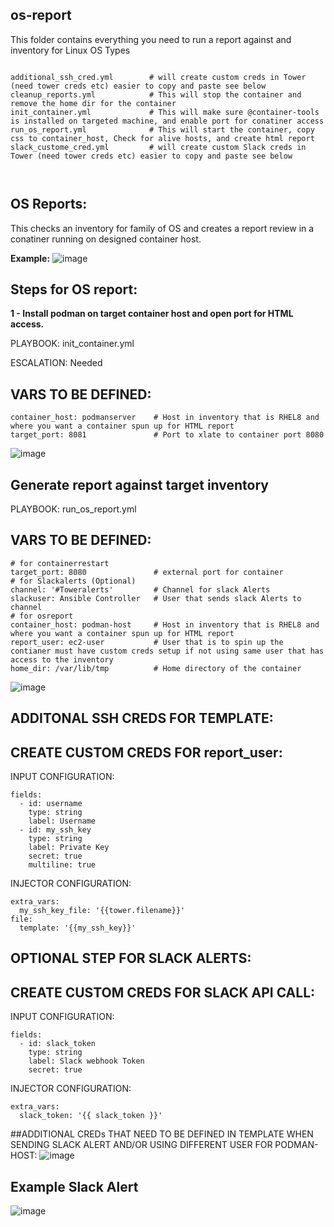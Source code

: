 ## os-report
This folder contains everything you need to run a report against and inventory for Linux OS Types
<pre class="line-number language-yaml"><code>
additional_ssh_cred.yml        # will create custom creds in Tower (need tower creds etc) easier to copy and paste see below
cleanup_reports.yml            # This will stop the container and remove the home dir for the container
init_container.yml             # This will make sure @container-tools is installed on targeted machine, and enable port for conatiner access
run_os_report.yml              # This will start the container, copy css to container_host, Check for alive hosts, and create html report
slack_custome_cred.yml         # will create custom Slack creds in Tower (need tower creds etc) easier to copy and paste see below


</code></pre>
## OS Reports:

This checks an inventory for family of OS and creates a report review in a conatiner running on designed container host.

<B>Example:</B>
![image](https://user-images.githubusercontent.com/17077661/120725650-4ca03c80-c48b-11eb-89b1-aca039e95f8b.png)


## Steps for OS report:

<B>1 - Install podman on target container host and open port for HTML access. </B>
 
PLAYBOOK: init_container.yml

ESCALATION: Needed 

## VARS TO BE DEFINED: 
<pre class="line-number language-yaml"><code>container_host: podmanserver    # Host in inventory that is RHEL8 and where you want a container spun up for HTML report
target_port: 8081               # Port to xlate to container port 8080 
</code></pre>

![image](https://user-images.githubusercontent.com/17077661/131545799-ef1aa5a0-0f08-427e-b814-06334d22d9e1.png)


## Generate report against target inventory 

PLAYBOOK: run_os_report.yml
 
## VARS TO BE DEFINED: 

<pre class="line-number language-yaml"><code># for containerrestart
target_port: 8080               # external port for container
# for Slackalerts (Optional)
channel: '#Toweralerts'         # Channel for slack Alerts    
slackuser: Ansible Controller   # User that sends slack Alerts to channel
# for osreport
container_host: podman-host     # Host in inventory that is RHEL8 and where you want a container spun up for HTML report
report_user: ec2-user           # User that is to spin up the contianer must have custom creds setup if not using same user that has access to the inventory
home_dir: /var/lib/tmp          # Home directory of the container
</code></pre>

![image](https://user-images.githubusercontent.com/17077661/131546348-97fcd07c-7866-4a58-875f-7fff84a3f329.png)

## ADDITONAL SSH CREDS FOR TEMPLATE: 

## CREATE CUSTOM CREDS FOR report_user:

INPUT CONFIGURATION:

<pre class="line-number language-yaml"><code>fields:
  - id: username
    type: string
    label: Username
  - id: my_ssh_key
    type: string
    label: Private Key
    secret: true
    multiline: true
</code></pre>

INJECTOR CONFIGURATION:
<pre class="line-number language-yaml"><code>extra_vars:
  my_ssh_key_file: '{{tower.filename}}'
file:
  template: '{{my_ssh_key}}'
</code></pre>




## OPTIONAL STEP FOR SLACK ALERTS: 

## CREATE CUSTOM CREDS FOR SLACK API CALL:

INPUT CONFIGURATION:

<pre class="line-number language-yaml"><code>fields:
  - id: slack_token
    type: string
    label: Slack webhook Token
    secret: true
</code></pre>

INJECTOR CONFIGURATION:
<pre class="line-number language-yaml"><code>extra_vars:
  slack_token: '{{ slack_token }}'
</code></pre>

##ADDITIONAL CREDs THAT NEED TO BE DEFINED IN TEMPLATE WHEN SENDING SLACK ALERT AND/OR USING DIFFERENT USER FOR PODMAN-HOST: 
![image](https://user-images.githubusercontent.com/17077661/131546504-ce7abd54-b1c4-489b-8c63-26bdd06e09ac.png)

## Example Slack Alert
![image](https://user-images.githubusercontent.com/17077661/120726695-8bcf8d00-c48d-11eb-916c-581f23f40382.png)



 
